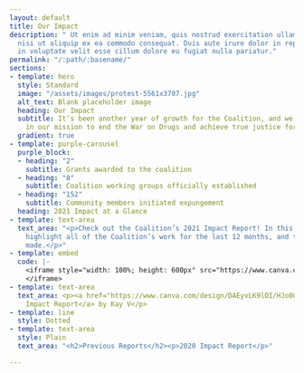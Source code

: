 ```yaml
---
layout: default
title: Our Impact
description: " Ut enim ad minim veniam, quis nostrud exercitation ullamco laboris
  nisi ut aliquip ex ea commodo consequat. Duis aute irure dolor in reprehenderit
  in voluptate velit esse cillum dolore eu fugiat nulla pariatur."
permalink: "/:path/:basename/"
sections:
- template: hero
  style: Standard
  image: "/assets/images/protest-5561x3707.jpg"
  alt_text: Blank placeholder image
  heading: Our Impact
  subtitle: It’s been another year of growth for the Coalition, and we remain steadfast
    in our mission to end the War on Drugs and achieve true justice for our communities.
  gradient: true
- template: purple-carousel
  purple_block:
  - heading: "2"
    subtitle: Grants awarded to the coalition
  - heading: "8"
    subtitle: Coalition working groups officially established
  - heading: "152"
    subtitle: Community members initiated expungement
  heading: 2021 Impact at a Glance
- template: text-area
  text_area: "<p>Check out the Coalition’s 2021 Impact Report! In this report, we
    highlight all of the Coalition’s work for the last 12 months, and the impact we
    made.</p>"
- template: embed
  code: |-
    <iframe style="width: 100%; height: 600px" src="https://www.canva.com/design/DAEyvLK9lOI/HJo00X8beXliHOcKIObjzw/view?embed">
    </iframe>
- template: text-area
  text_area: <p><a href="https://www.canva.com/design/DAEyvLK9lOI/HJo00X8beXliHOcKIObjzw/view">Coalition
    Impact Report</a> by Kay V</p>
- template: line
  style: Dotted
- template: text-area
  style: Plain
  text_area: "<h2>Previous Reports</h2><p>2020 Impact Report</p>"

---
```

